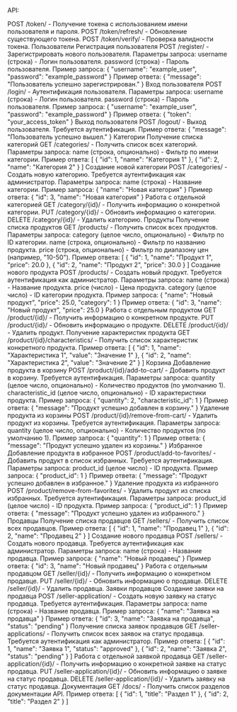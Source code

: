API:

POST /token/ - Получение токена с использованием имени пользователя и пароля.
POST /token/refresh/ - Обновление существующего токена.
POST /token/verify/ - Проверка валидности токена.
Пользователи
Регистрация пользователя
POST /register/ - Зарегистрировать нового пользователя.
Параметры запроса:
username (строка) - Логин пользователя.
password (строка) - Пароль пользователя.
Пример запроса:
{
    "username": "example_user",
    "password": "example_password"
}
Пример ответа:
{
    "message": "Пользователь успешно зарегистрирован."
}
Вход пользователя
POST /login/ - Аутентификация пользователя.
Параметры запроса:
username (строка) - Логин пользователя.
password (строка) - Пароль пользователя.
Пример запроса:
{
    "username": "example_user",
    "password": "example_password"
}
Пример ответа:
{
    "token": "your_access_token"
}
Выход пользователя
POST /logout/ - Выход пользователя.
Требуется аутентификация.
Пример ответа:
{
    "message": "Пользователь успешно вышел."
}
Категории
Получение списка категорий
GET /categories/ - Получить список всех категорий.
Параметры запроса:
name (строка, опционально) - Фильтр по имени категории.
Пример ответа:
[
    {
        "id": 1,
        "name": "Категория 1"
    },
    {
        "id": 2,
        "name": "Категория 2"
    }
]
Создание новой категории
POST /categories/ - Создать новую категорию.
Требуется аутентификация как администратор.
Параметры запроса:
name (строка) - Название категории.
Пример запроса:
{
    "name": "Новая категория"
}
Пример ответа:
{
    "id": 3,
    "name": "Новая категория"
}
Работа с отдельной категорией
GET /category/{id}/ - Получить информацию о конкретной категории.
PUT /category/{id}/ - Обновить информацию о категории.
DELETE /category/{id}/ - Удалить категорию.
Продукты
Получение списка продуктов
GET /products/ - Получить список всех продуктов.
Параметры запроса:
category (целое число, опционально) - Фильтр по ID категории.
name (строка, опционально) - Фильтр по названию продукта.
price (строка, опционально) - Фильтр по диапазону цен (например, "10-50").
Пример ответа:
[
    {
        "id": 1,
        "name": "Продукт 1",
        "price": 20.0
    },
    {
        "id": 2,
        "name": "Продукт 2",
        "price": 30.0
    }
]
Создание нового продукта
POST /products/ - Создать новый продукт.
Требуется аутентификация как администратор.
Параметры запроса:
name (строка) - Название продукта.
price (число) - Цена продукта.
category (целое число) - ID категории продукта.
Пример запроса:
{
    "name": "Новый продукт",
    "price": 25.0,
    "category": 1
}
Пример ответа:
{
    "id": 3,
    "name": "Новый продукт",
    "price": 25.0
}
Работа с отдельным продуктом
GET /product/{id}/ - Получить информацию о конкретном продукте.
PUT /product/{id}/ - Обновить информацию о продукте.
DELETE /product/{id}/ - Удалить продукт.
Получение характеристик продукта
GET /product/{id}/characteristics/ - Получить список характеристик конкретного продукта.
Пример ответа:
[
    {
        "id": 1,
        "name": "Характеристика 1",
        "value": "Значение 1"
    },
    {
        "id": 2,
        "name": "Характеристика 2",
        "value": "Значение 2"
    }
]
Корзина
Добавление продукта в корзину
POST /product/{id}/add-to-cart/ - Добавить продукт в корзину.
Требуется аутентификация.
Параметры запроса:
quantity (целое число, опционально) - Количество продуктов (по умолчанию 1).
characteristic_id (целое число, опционально) - ID характеристики продукта.
Пример запроса:
{
    "quantity": 2,
    "characteristic_id": 1
}
Пример ответа:
{
    "message": "Продукт успешно добавлен в корзину."
}
Удаление продукта из корзины
POST /product/{id}/remove-from-cart/ - Удалить продукт из корзины.
Требуется аутентификация.
Параметры запроса:
quantity (целое число, опционально) - Количество продуктов (по умолчанию 1).
Пример запроса:
{
    "quantity": 1
}
Пример ответа:
{
    "message": "Продукт успешно удален из корзины."
}
Избранное
Добавление продукта в избранное
POST /product/add-to-favorites/ - Добавить продукт в список избранных.
Требуется аутентификация.
Параметры запроса:
product_id (целое число) - ID продукта.
Пример запроса:
{
    "product_id": 1
}
Пример ответа:
{
    "message": "Продукт успешно добавлен в избранное."
}
Удаление продукта из избранного
POST /product/remove-from-favorites/ - Удалить продукт из списка избранных.
Требуется аутентификация.
Параметры запроса:
product_id (целое число) - ID продукта.
Пример запроса:
{
    "product_id": 1
}
Пример ответа:
{
    "message": "Продукт успешно удален из избранного."
}
Продавцы
Получение списка продавцов
GET /sellers/ - Получить список всех продавцов.
Пример ответа:
[
    {
        "id": 1,
        "name": "Продавец 1"
    },
    {
        "id": 2,
        "name": "Продавец 2"
    }
]
Создание нового продавца
POST /sellers/ - Создать нового продавца.
Требуется аутентификация как администратор.
Параметры запроса:
name (строка) - Название продавца.
Пример запроса:
{
    "name": "Новый продавец"
}
Пример ответа:
{
    "id": 3,
    "name": "Новый продавец"
}
Работа с отдельным продавцом
GET /seller/{id}/ - Получить информацию о конкретном продавце.
PUT /seller/{id}/ - Обновить информацию о продавце.
DELETE /seller/{id}/ - Удалить продавца.
Заявки продавцов
Создание заявки на продавца
POST /seller-application/ - Создать новую заявку на статус продавца.
Требуется аутентификация.
Параметры запроса:
name (строка) - Название продавца.
Пример запроса:
{
    "name": "Заявка на продавца"
}
Пример ответа:
{
    "id": 3,
    "name": "Заявка на продавца",
    "status": "pending"
}
Получение списка заявок продавцов
GET /seller-applications/ - Получить список всех заявок на статус продавца.
Требуется аутентификация как администратор.
Пример ответа:
[
    {
        "id": 1,
        "name": "Заявка 1",
        "status": "approved"
    },
    {
        "id": 2,
        "name": "Заявка 2",
        "status": "pending"
    }
]
Работа с отдельной заявкой продавца
GET /seller-application/{id}/ - Получить информацию о конкретной заявке на статус продавца.
PUT /seller-application/{id}/ - Обновить информацию о заявке на статус продавца.
DELETE /seller-application/{id}/ - Удалить заявку на статус продавца.
Документация
GET /docs/ - Получить список разделов документации API.
Пример ответа:
[
    {
        "id": 1,
        "title": "Раздел 1"
    },
    {
        "id": 2,
        "title": "Раздел 2"
    }
]